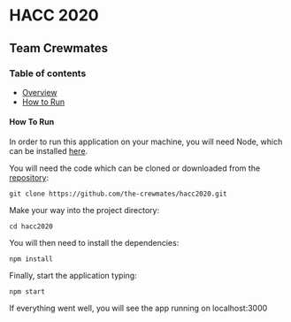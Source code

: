 # HACC 2020

## Team Crewmates

### Table of contents

* [Overview](#overview)
* [How to Run](#how-to-run)


#### How To Run

In order to run this application on your machine, you will need Node, which can be installed [here](https://nodejs.org/en/download/).

You will need the code which can be cloned or downloaded from the [repository](https://github.com/the-crewmates/hacc2020.git):
```
git clone https://github.com/the-crewmates/hacc2020.git
```
Make your way into the project directory:
```
cd hacc2020
```

You will then need to install the dependencies:

```
npm install
```

Finally, start the application typing:

```
npm start
```

If everything went well, you will see the app running on localhost:3000
